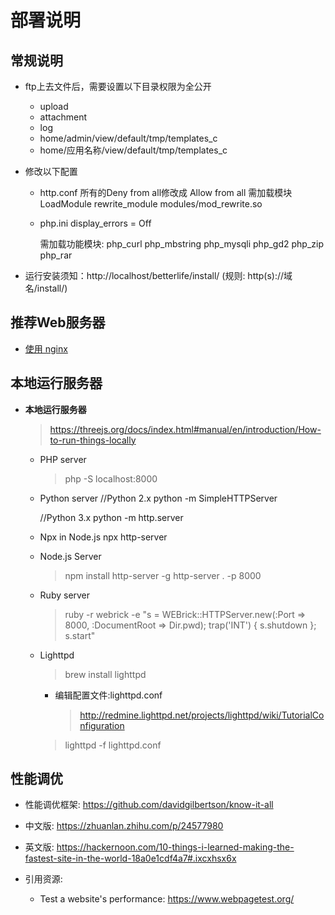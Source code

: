 # 部署说明

## 常规说明

  * ftp上去文件后，需要设置以下目录权限为全公开
    - upload
    - attachment
    - log
    - home/admin/view/default/tmp/templates_c
    - home/应用名称/view/default/tmp/templates_c

  * 修改以下配置

    - http.conf
      所有的Deny from all修改成  Allow from all
      需加载模块
        LoadModule rewrite_module modules/mod_rewrite.so

    - php.ini
      display_errors = Off

      需加载功能模块:
        php_curl
        php_mbstring
        php_mysqli
        php_gd2
        php_zip
        php_rar

  * 运行安装须知：http://localhost/betterlife/install/ (规则: http(s)://域名/install/)


## 推荐Web服务器

  * [使用 nginx](nginx.md)

## 本地运行服务器

* **本地运行服务器**
  > https://threejs.org/docs/index.html#manual/en/introduction/How-to-run-things-locally

  - PHP server
    > php -S localhost:8000

  - Python server
    //Python 2.x
    python -m SimpleHTTPServer

    //Python 3.x
    python -m http.server

  - Npx in Node.js
    npx http-server

  - Node.js Server
    > npm install http-server -g
    > http-server . -p 8000

  - Ruby server
    > ruby -r webrick -e "s = WEBrick::HTTPServer.new(:Port => 8000, :DocumentRoot => Dir.pwd); trap('INT') { s.shutdown }; s.start"
 
  - Lighttpd
    > brew install lighttpd
    - 编辑配置文件:lighttpd.conf
      > http://redmine.lighttpd.net/projects/lighttpd/wiki/TutorialConfiguration

    > lighttpd -f lighttpd.conf

## 性能调优

  * 性能调优框架: https://github.com/davidgilbertson/know-it-all

  * 中文版:
    https://zhuanlan.zhihu.com/p/24577980
  * 英文版:
    https://hackernoon.com/10-things-i-learned-making-the-fastest-site-in-the-world-18a0e1cdf4a7#.ixcxhsx6x

  * 引用资源:
      * Test a website's performance:  https://www.webpagetest.org/
